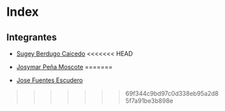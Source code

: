 # Index

## Integrantes

- [Sugey Berdugo Caicedo](hojas_de_vida/sugey_berdugo_caicedo.md)
<<<<<<< HEAD
- [Josymar Peña Moscote](hojas_de_vida/josymar_peña_moscote.md)
=======

- [Jose Fuentes Escudero](hojas_de_vida/jose_fuentes_escudero.md)
>>>>>>> 69f344c9bd97c0d338eb95a2d85f7a91be3b898e
